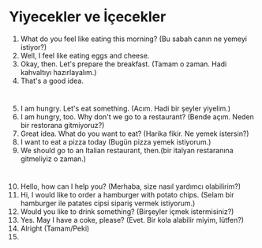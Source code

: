 # Yiyecekler ve  İçecekler

1. What do you feel like eating this morning? (Bu sabah canın ne yemeyi istiyor?)
2. Well, I feel like eating eggs and cheese.
3. Okay, then. Let's prepare the breakfast. (Tamam o zaman. Hadi kahvaltıyı hazırlayalım.)
4. That's a good idea. 
#
5. I am hungry. Let's eat something.  (Acım. Hadi bir şeyler yiyelim.)
6. I am hungry, too. Why don't we go to a restaurant? (Bende  açım. Neden bir restorana gitmiyoruz?)
7. Great idea. What do you want to eat? (Harika fikir. Ne yemek istersin?)
8. I want to eat a pizza today (Bugün pizza yemek istiyorum.)
9. We should go to an Italian restaurant, then.(bir italyan restaranına gitmeliyiz o zaman.)
#
10. Hello, how can I help you? (Merhaba, size nasıl yardımcı olabilirim?)
11. Hi, I would like to order a hamburger with potato chips. (Selam bir hamburger ile patates cipsi sipariş vermek istiyorum.)
12. Would you like to drink something? (Birşeyler içmek istermisiniz?)
13. Yes. May I have a coke, please? (Evet. Bir kola alabilir  miyim, lütfen?)
14. Alright (Tamam/Peki)
15. 
